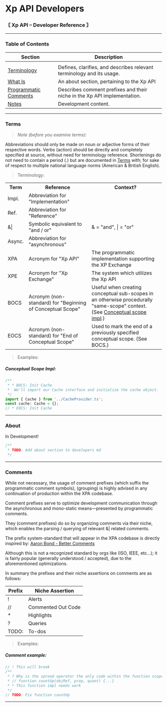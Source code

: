 # Xp API Developers

### 〘 Xp API – Developer Reference 〙

---

### Table of Contents

| Section                            | Description                                                              |
| ---------------------------------- | ------------------------------------------------------------------------ |
|                                    |                                                                          |
| [Terminology](#terms)              | Defines, clarifies, and describes relevant terminology and its usage.    |
| [What Is](#about)                  | An about section, pertaining to the Xp API                               |
| [Programmatic Comments](#comments) | Describes comment prefixes and their niche in the Xp API implementation. |
| [Notes](#notes)                    | Development content.                                                     |

---

### Terms

> _Note (before you examine terms):_

Abbreviations should only be made on noun or adjective forms of their respective words.
Verbs (action) should be directly and completely specified at source, without need for terminology reference.
Shortenings do not need to contain a period (.) but are documented in [Terms](#terms) with; for sake of respect to multiple
national language norms (American & British English).

> Terminology:

<table>
  <tr>
    <th>Term</th>
    <th>Reference</th>
    <th>Context?</th>
  </tr>
  <tr>
    <td>Impl.</td>
    <td>Abbreviation for "Implementation"</td>
    <td></td>
  </tr>
  <tr>
    <td>Ref.</td>
    <td>Abbreviation for "Reference"</td>
    <td></td>
  </tr>
  <tr>
    <td>&amp;|</td>
    <td>Symbolic equivalent to "and / or"</td>
    <td>&amp; = "and", | = "or"</td>
  </tr>
  <tr>
    <td>Async.</td>
    <td>Abbreviation for "asynchronous"</td>
    <td></td>
  </tr>
  <tr>
    <td>XPA</td>
    <td>Acronym for "Xp API"</td>
    <td>The programmatic implementation supporting the XP Exchange</td>
  </tr>
  <tr>
    <td>XPE</td>
    <td>Acronym for "Xp Exchange"</td>
    <td>The system which utilizes the Xp API</td>
  </tr>
  <tr>
    <td>BOCS</td>
    <td>Acronym (non-standard) for "Beginning of Conceptual Scope"</td>
    <td>
      Useful when creating conceptual sub-scopes in an otherwise procedurally "same-scope" context.<br>
      (See <a href="#conceptual-scope-impl">Conceptual scope impl</a>.)
    </td>
  </tr>
  <tr>
  <td>EOCS</td>
  <td>Acronym (non-standard) for "End of Conceptual Scope"</td>
  <td>Used to mark the end of a previously specified conceptual scope. (See BOCS.)</td>
  </tr>
</table>

> Examples:

##### Conceptual Scope Impl:

```ts
/**
 * * BOCS: Init Cache
 *  We'll import our Cache interface and initialize the cache object.
 */
import { Cache } from '../CacheProvider.ts';
const cache: Cache = {};
// * EOCS: Init Cache
```

---

### About

In Development!

```ts
/**
 * TODO: Add about section to developers md
 */
```

---

### Comments

While not necessary, the usage of comment prefixes (which suffix the programmatic comment symbols), (grouping) is highly advised in any continuation of production within the XPA codebase.

Comment prefixes serve to optimize development communication through the asynchronous and mono-static means—presented by programmatic comments.

They (comment prefixes) do so by organizing comments via their niche, which enables the parsing / querying of relevant &| related comments.

The prefix system-standard that will appear in the XPA codebase is directly inspired by:
[Aaron Bond - Better Comments](https://marketplace.visualstudio.com/items?itemName=aaron-bond.better-comments)

Although this is not a recognized standard by orgs like (ISO, IEEE, etc...);
it is fairly popular (generally understood / accepted), due to the aforementioned optimizations.

In summary the prefixes and their niche assertions on comments are as follows:

| Prefix | Niche Assertion    |
| ------ | ------------------ |
| !      | Alerts             |
| //     | Commented Out Code |
| \*     | Highlights         |
| ?      | Queries            |
| TODO:  | To-dos             |

> Examples:

##### Comment example:

```ts
// ! This will break
/**
 * ? Why is the spread operator the only code within the function scope?
 * // function countUp(objRef, prop, quant) {...}
 * * This function impl needs work
 */
// TODO: Fix function countUp
```

---
